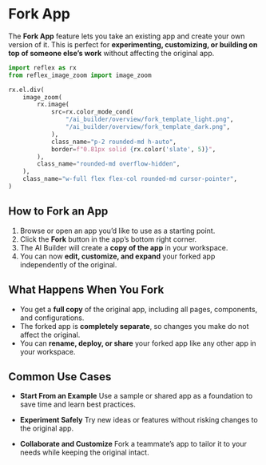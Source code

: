# Fork App

The **Fork App** feature lets you take an existing app and create your own version of it. This is perfect for **experimenting, customizing, or building on top of someone else’s work** without affecting the original app.

```python exec
import reflex as rx
from reflex_image_zoom import image_zoom
```

```python eval
rx.el.div(
    image_zoom(
        rx.image(
            src=rx.color_mode_cond(
                "/ai_builder/overview/fork_template_light.png",
                "/ai_builder/overview/fork_template_dark.png",
            ),
            class_name="p-2 rounded-md h-auto",
            border=f"0.81px solid {rx.color('slate', 5)}",
        ),
        class_name="rounded-md overflow-hidden",
    ),
    class_name="w-full flex flex-col rounded-md cursor-pointer",
)
```


## How to Fork an App

1. Browse or open an app you’d like to use as a starting point.
2. Click the **Fork** button in the app’s bottom right corner.
3. The AI Builder will create a **copy of the app** in your workspace.
4. You can now **edit, customize, and expand** your forked app independently of the original.

## What Happens When You Fork

- You get a **full copy** of the original app, including all pages, components, and configurations.
- The forked app is **completely separate**, so changes you make do not affect the original.
- You can **rename, deploy, or share** your forked app like any other app in your workspace.

## Common Use Cases

- **Start From an Example**
  Use a sample or shared app as a foundation to save time and learn best practices.

- **Experiment Safely**
  Try new ideas or features without risking changes to the original app.

- **Collaborate and Customize**
  Fork a teammate’s app to tailor it to your needs while keeping the original intact.
